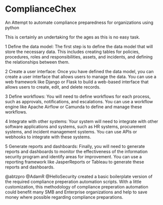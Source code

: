 # ComplianceChex
An Attempt to automate compliance preparedness for organizations using python

This is certainly an undertaking for the ages as this is no easy task. 

   1 Define the data model: The first step is to define the data model that will store the necessary data. This includes creating tables for policies, procedures, roles and responsibilities, assets, and incidents, and defining the relationships between them.

   2 Create a user interface: Once you have defined the data model, you can create a user interface that allows users to manage the data. You can use a web framework like Django or Flask to build a web-based interface that allows users to create, edit, and delete records.

   3 Define workflows: You will need to define workflows for each process, such as approvals, notifications, and escalations. You can use a workflow engine like Apache Airflow or Camunda to define and manage these workflows.

  4 Integrate with other systems: Your system will need to integrate with other software applications and systems, such as HR systems, procurement systems, and incident management systems. You can use APIs or webhooks to integrate with these systems.

   5 Generate reports and dashboards: Finally, you will need to generate reports and dashboards to monitor the effectiveness of the information security program and identify areas for improvement. You can use a reporting framework like JasperReports or Tableau to generate these reports and dashboards.

@abtzpro @AdamR @HelloSecurity created a basic boilerplate version of the required compliance preperation automation scripts. With a little customization, this methodology of compliance preperation automation could benefit many SMB and Enterprise organizations and help to save money where possible regarding compliance preparations.
